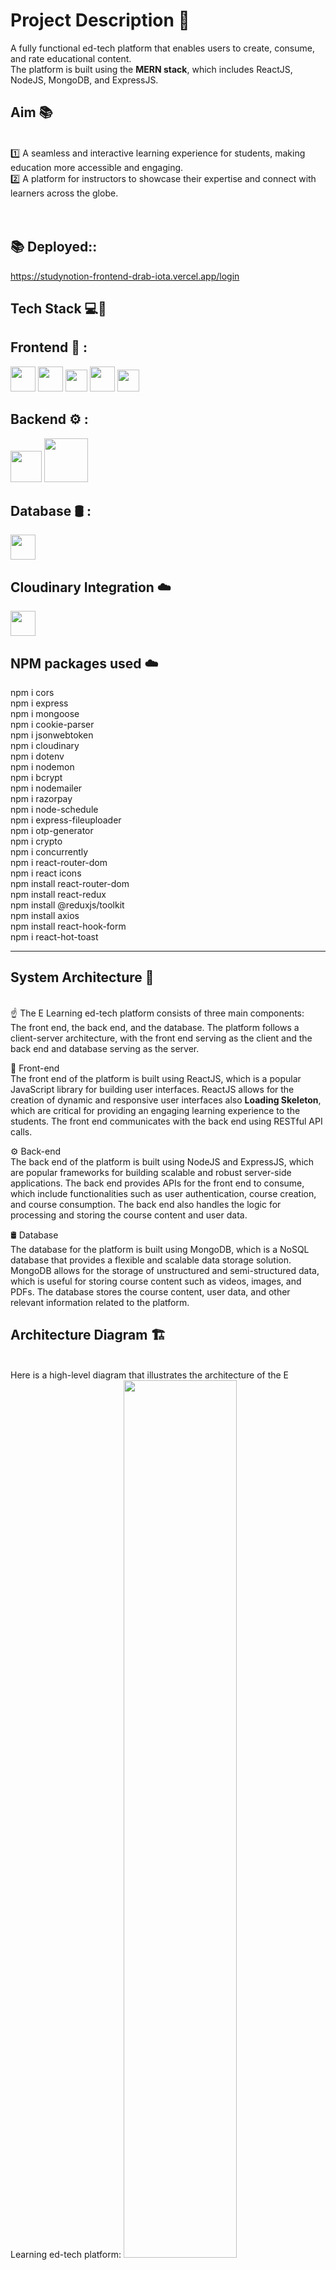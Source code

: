 

# Project Description 📝
A fully functional ed-tech platform that enables users to create, consume, and rate educational content. <br/>
The platform is built using the **MERN stack**, which includes ReactJS, NodeJS, MongoDB, and ExpressJS.


## Aim 📚 
<br/>
1️⃣ A seamless and interactive learning experience for students, making education more accessible and engaging.<br/>
2️⃣ A platform for instructors to showcase their expertise and connect with learners across the globe.<br/>

<br/>
<br/>


## 📚 **Deployed:**:<br/>
https://studynotion-frontend-drab-iota.vercel.app/login

## Tech Stack 💻🔧 

## Frontend 🎨 : 
<code title="React.js"><img height="40" src="https://github.com/gunnermay31/-E-learning-platform_MERN_STACK/blob/main/screenshots/Tech%20stack%20logo/react%20ogo.png"></code>
<code title="Vite"><img height="40" src="https://github.com/gunnermay31/-E-learning-platform_MERN_STACK/blob/main/screenshots/Tech%20stack%20logo/Vitejs-logo.png"></code>
<code title="Redux.js"><img height="35" src="https://github.com/gunnermay31/-E-learning-platform_MERN_STACK/blob/main/screenshots/Tech%20stack%20logo/redux-logo.png"></code>
<code title="css"><img height="40" src="https://github.com/gunnermay31/-E-learning-platform_MERN_STACK/blob/main/screenshots/Tech%20stack%20logo/css%20logo.png"></code>
<code title="Tailwind css"><img height="35" src="https://github.com/gunnermay31/-E-learning-platform_MERN_STACK/blob/main/screenshots/Tech%20stack%20logo/tailwind%20css%20logo.png"></code>


## Backend ⚙️ :
<code title="Nodejs"><img height="50" src="https://github.com/gunnermay31/-E-learning-platform_MERN_STACK/blob/main/screenshots/Tech%20stack%20logo/nodejs-logo.png"></code>
<code title="Express"><img height="70" src="https://github.com/gunnermay31/-E-learning-platform_MERN_STACK/blob/main/screenshots/Tech%20stack%20logo/express%20logo.png"></code>


## Database 🛢️ :
<code title="Mongodb"><img height="40" src="https://github.com/gunnermay31/-E-learning-platform_MERN_STACK/blob/main/screenshots/Tech%20stack%20logo/mongodb%20logo.png"></code>

## Cloudinary Integration ☁️
<code title="Mongodb"><img height="40" src="https://github.com/gunnermay31/-E-learning-platform_MERN_STACK/blob/main/screenshots/Tech%20stack%20logo/cloudinary-logo.jpg"></code>

## NPM packages used ☁️
npm i cors<br/>
npm i express<br/>
npm i mongoose<br/>
npm i cookie-parser<br/>
npm i jsonwebtoken<br/>
npm i cloudinary<br/>
npm i dotenv<br/>
npm i nodemon<br/>
npm i bcrypt<br/>
npm i nodemailer<br/>
npm i razorpay<br/>
npm i node-schedule<br/>
npm i express-fileuploader<br/>
npm i otp-generator<br/>
npm i crypto<br/>
npm i concurrently<br/>
npm i react-router-dom<br/>
npm i react icons<br/>
npm install react-router-dom<br/>
npm install react-redux<br/>
npm install @reduxjs/toolkit<br/>
npm install axios<br/>
npm install react-hook-form<br/>
npm i react-hot-toast<br/>

<hr/>




## System Architecture 🏰
<br/>
☝ The E Learning ed-tech platform consists of three main components:  <br/>
The front end, the back end, and the database. The platform follows a client-server architecture, with the front end serving as the client and the back end and database serving as the server.

🎨 Front-end  <br/>
The front end of the platform is built using ReactJS, which is a popular JavaScript library for building user interfaces. ReactJS allows for the creation of dynamic and responsive user interfaces also **Loading Skeleton**, which are critical for providing an engaging learning experience to the students. The front end communicates with the back end using RESTful API calls.

⚙️ Back-end  <br/>
The back end of the platform is built using NodeJS and ExpressJS, which are popular frameworks for building scalable and robust server-side applications. The back end provides APIs for the front end to consume, which include functionalities such as user authentication, course creation, and course consumption. The back end also handles the logic for processing and storing the course content and user data.

🛢️ Database  <br/>
The database for the platform is built using MongoDB, which is a NoSQL database that provides a flexible and scalable data storage solution. MongoDB allows for the storage of unstructured and semi-structured data, which is useful for storing course content such as videos, images, and PDFs. The database stores the course content, user data, and other relevant information related to the platform.



## Architecture Diagram 🏗️
<br/>
Here is a high-level diagram that illustrates the architecture of the E Learning ed-tech platform:
<img width='60%' src='https://github.com/gunnermay31/-E-learning-platform_MERN_STACK/blob/main/screenshots/Architecture%20Diagram.png' />


<hr/>

#### The front end of E Learning Ed-Tech platform's has all the necessary pages that an ed-tech platform should have. Some of these pages are: 

For Students:
- **Homepage 🏠:** A brief introduction to the platform with links to the course list and user details and random background.
- **Course List 📚:** A list of all the courses available on the platform, along with their descriptions and ratings.
- **Wishlist 💡:** Displays all the courses that a student has added to their wishlist.
- **Cart Checkout 🛒 :** Allows the user to complete course purchases.
- **Course Content 🎓:** Presents the course content for a particular course, including videos and related material.
- **User Details 👤:** Provides details about the student's account, including their name, email, and other relevant information.
- **User Edit Details ✏️:** Allows students to edit their account details.

For Instructors:
- **Dashboard 📊:** Offers an overview of the instructor's courses, along with ratings and feedback for each course.
- **Insights 📈:** Provides detailed insights into the instructor's courses, including the number of views, clicks, and other relevant metrics.
- **Course Management Pages 🛠️:** Enables instructors to create, update, and delete courses, as well as manage course content and pricing.
- **View and Edit Profile Details 👀:** Allows instructors to view and edit their account details.



### Back-end ⚙️

The back-end of the platform is built using NodeJS and ExpressJS, providing APIs for the front-end to consume. These APIs include functionalities such as user authentication, course creation, and course consumption. The back-end also handles the logic for processing and storing the course content and user data.

Description of the Back-end Architecture:
E Learning Ed-Tech platform's uses a monolithic architecture, with the backend built using Node.js and Express.js, and MongoDB as the primary database. Monolithic architecture refers to a design approach where all the modules of the application are combined into a single large program, with a single codebase, to enable better control, security, and performance.
Node.js is a popular JavaScript runtime that allows us to run JavaScript code outside of the browser. Express.js is a web application framework that simplifies the process of building web applications in Node.js. MongoDB is a popular NoSQL database that allows for flexible data storage and retrieval, making it a suitable choice for complex applications like E Learning.
Features and Functionalities of the Back-end:
The back end of E Learning Ed-Tech platform'sprovides a range of features and functionalities, including:
User authentication and authorization: Students and instructors can sign up and log in to the platform using their email addresses and password. The platform also supports OTP (One-Time Password) verification and forgot password functionality for added security.
Course management: Instructors can create, read, update, and delete courses, as well as manage course content and media. Students can view and rate courses.
Payment Integration: Students will purchase and enrol on courses by completing the checkout flow that is followed by Razorpay integration for payment handling.
Cloud-based media management: E Learning Ed-Tech platform'suses Cloudinary, a cloud-based media management service, to store and manage all media content, including images, videos, and documents.
Markdown formatting: Course content in document format is stored in Markdown format, which allows for easier display and rendering on the front end.

#### Back-end Features

- **User Authentication and Authorization 🔐:** Students and instructors can sign up and log in to the platform using their email addresses and passwords. The platform also supports OTP (One-Time Password) verification and forgot password functionality for added security.
- **Course Management 🛠️:** Instructors can create, read, update, and delete courses, as well as manage course content and media. Students can view and rate courses.
- **Payment Integration 💳:** Students will purchase and enroll in courses by completing the checkout flow, followed by Razorpay integration for payment handling.
- **Cloud-based Media Management ☁️ :** E Learning Ed-Tech platform's uses Cloudinary, a cloud-based media management service, to store and manage all media content, including images, videos, and documents.
- **Markdown Formatting ✍️:** Course content in document format is stored in Markdown format, allowing for easier display and rendering on the front-end.



#### Data Models and Database Schema

The back-end of E Learning Ed-Tech platform's uses several data models and database schemas to manage data, including:

- **Student Schema 🧑‍🎓:** Includes fields such as name, email, password, and course details for each student.
- **Instructor Schema 👩‍🏫:** Includes fields such as name, email, password, and course details for each instructor.
- **Course Schema 📚:** Includes fields such as course name, description, instructor details, and media content.


### Database 🛢️
The database for the platform is built using MongoDB, a NoSQL database that provides a flexible and scalable data storage solution. MongoDB allows for the storage of unstructured and semi-structured data. The database stores the course content, user data, and other relevant information related to the platform.

<hr/>


## React Hooks 🎣

Utilized several React hooks for efficient state management and dynamic behavior:

- `useState`
- `useEffect`
- `useDispatch`
- `useParams`
- `useSelector`
- `useLocation`
- `useNavigate`
- `useRef`
- `useForm`
- `useDropzone`
- `Custom-Hook`

<br/>

## 📚 **React Library**:

- 🚀 **Lazy Loading**: Enhance performance by lazily loading images using the react-lazy-load-image library.
- 📊 **Chart.js:**  Versatile charting library for creating interactive and visually appealing charts.
- 🎭**Framer Motion:**  Animation library for React, providing smooth and expressive motion.
- 📁 **React Dropzone:**  Drag-and-drop file uploader for React applications.
- 🍞 **React Hot Toast:**  Elegant and customizable toast notifications for React applications.
- 🔢 **React OTP Input:**  Input component for one-time password entry in React forms.
- 📊 **React Super Responsive Table:**  Highly responsive and feature-rich table component for React.
- 🔄 **Swiper:**  Modern touch slider for mobile and desktop browsers.
- 🖋️ **React Type Animation:**  Simple and configurable typing animation component for React.
- 🎥 **Video React:**  React-based video player for building rich multimedia experiences in web applications.


## 📚 **API Design:**:

The E Learning  Ed-Tech platform's API is designed following the REST architectural style. The API is implemented using Node.js and Express.js. It uses JSON for data exchange and follows standard HTTP request methods such as GET, POST, PUT, and DELETE.
<br/>
Sample list of API endpoints and their functionalities:<br/>
/api/auth/signup (POST) - Create a new user (student or instructor) account.<br/>
/api/auth/login (POST) – Log in using existing credentials and generate a JWT token.<br/>
/api/auth/verify-otp (POST) - Verify the OTP sent to the user's registered email.<br/>
/api/auth/forgot-password (POST) - Send an email with a password reset link to the registered email.<br/>
/api/courses (GET) - Get a list of all available courses.<br/>
/api/courses/:id (GET) - Get details of a specific course by ID.<br/>
/api/courses (POST) - Create a new course.<br/>
/api/courses/:id (PUT) - Update an existing course by ID.<br/>
/api/courses/:id (DELETE) - Delete a course by ID.<br/>
/api/courses/:id/rate (POST) - Add a rating (out of 5) to a course.<br/>
Sample API requests and responses:<br/>
GET /api/courses: Get all courses<br/>
Response: A list of all courses in the database<br/>
GET /api/courses/:id: Get a single course by ID<br/>
Response: The course with the specified ID<br/>
POST /api/courses: Create a new course<br/>
Request: The course details in the request body<br/>
Response: The newly created course<br/>
PUT /api/courses/:id: Update an existing course by ID<br/>
Request: The updated course details in the request body<br/>
Response: The updated course<br/>
DELETE /api/courses/:id: Delete a course by ID<br/>
Response: A success message indicating that the course has been deleted.<br/>
In conclusion, the REST API design for the E Learning ed-tech platform is a crucial part of the project. The API endpoints and their functionalities are designed to ensure seamless communication between the front-end and back-end of the application. By following RESTful principles, the API will be scalable, maintainable, and reliable. The sample API requests and responses provided above illustrate how each endpoint will function and what kind of data it will accept or return. With this API design, E Learning Ed-Tech Platform will be able to provide a smooth user experience while ensuring security and stability.<br/>
Deployment:<br/>
The deployment process for the E Learning ed-tech platform will involve hosting the application on various cloud-based services. The front end will be deployed using Vercel, a popular hosting service for static sites built with React. The back-end will be hosted on Render or Railway, two cloud-based hosting services for applications built with Node.js and MongoDB. Media files will be hosted on Cloudinary, a cloud-based media management platform, and the database will be hosted on MongoDB Atlas, a fully managed cloud database service.<br/>
The hosting environment and infrastructure for the E Learning Ed-Tech Platform platform will ensure scalability, security, and reliability. Vercel provides a fast and scalable hosting environment for the front end, while Render or Railway provide a scalable and reliable infrastructure for the back end. Cloudinary provides reliable storage for media files with features like automatic image optimization and transformation, while MongoDB Atlas provides a highly available and secure database environment with features like automatic scaling and disaster recovery. <br/>

### Frameworks, Libraries, and Tools used: ⚙️<br/>

The back end of E Learning Ed-Tech Platform uses a range of frameworks, libraries, and tools to ensure its functionality and performance, including:
Node.js: Node.js is used as the primary framework for the back end.<br/>
MongoDB: MongoDB is used as the primary database, providing a flexible and scalable data storage solution.<br/>
Express.js: Express.js is used as a web application framework, providing a range of features and tools for building web applications.<br/>
JWT: JWT (JSON Web Tokens) are used for authentication and authorization, providing a secure and reliable way to manage user credentials.<br/>
Bcrypt: Bcrypt is used for password hashing, adding an extra layer of security to user data.<br/>
Mongoose: Mongoose is used as an Object Data Modeling (ODM) library, providing a way to interact with MongoDB using JavaScript.<br/>







